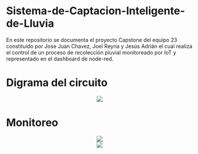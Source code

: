 # Sistema-de-Captacion-Inteligente-de-Lluvia
En este repositorio se documenta el proyecto Capstone del equipo 23 constituido por Jose Juan Chavez, Joel Reyna y Jesús Adrián el cual realiza el control de un proceso de recolección pluvial
monitoreado por IoT y representado en el dashboard de node-red.

# Digrama del circuito
<div align="center"><img src="https://i.ibb.co/Qv618vj/Whats-App-Image-2023-01-25-at-18-56-58.jpg"></div>

# Monitoreo
<div align="center"><img src="https://i.ibb.co/5FXhtcN/Screenshot-from-2023-01-25-18-59-38.png"></div>
<div align="center"><img src="https://i.ibb.co/F3q8mBN/Screenshot-from-2023-01-25-19-01-07.png"></div>
